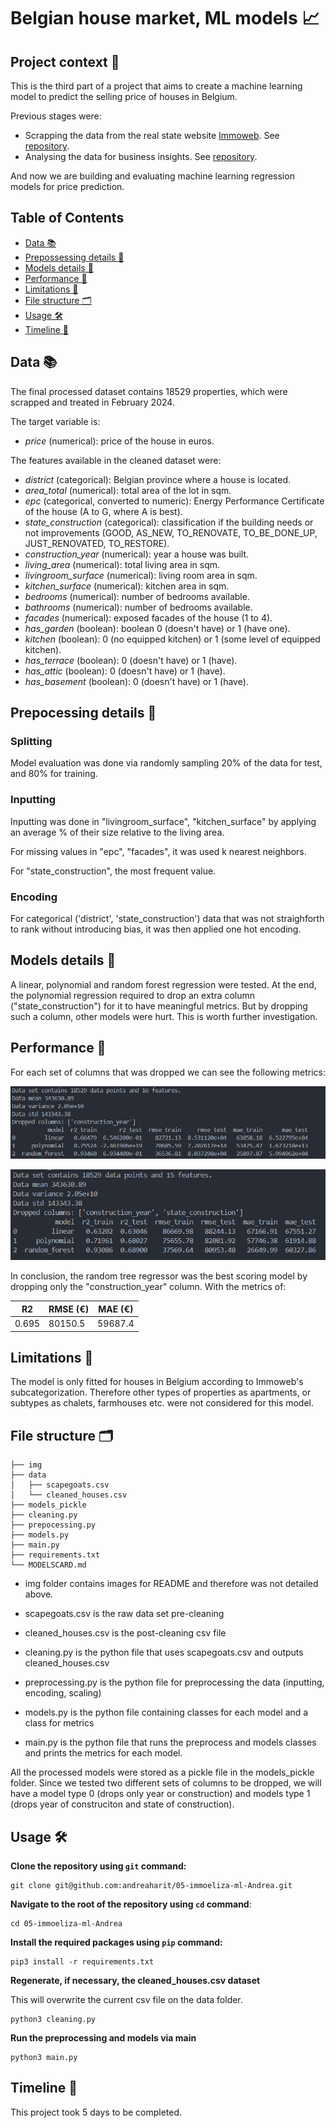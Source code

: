 # Belgian house market, ML models 📈

## Project context 📝

This is the third part of a project that aims to create a machine learning model to predict the selling price of houses in Belgium.

Previous stages were:

- Scrapping the data from the real state website [Immoweb](https://www.immoweb.be/). See [repository](https://github.com/niels-demeyer/immo-eliza-scraping-scrapegoat).
- Analysing the data for business insights. See [repository](https://github.com/Yanina-Andriienko/immo-eliza-scrapeGOATS-analysis).

And now we are building and evaluating machine learning regression models for price prediction.

## Table of Contents

- [Data 📚](#Data-📚)
- [Prepossessing details 🧹](#Prepossessing-details-🧹)
- [Models details 🤖](#Models-details-🤖)
- [Performance 🎯](#Performance-🎯)
- [Limitations 🚧](#Limitations-🚧)
- [File structure 🗂️](#Limitations-🚧)
- [Usage 🛠️](#Limitations-🚧)
- [Timeline 📅](#timeline-📅)

## Data 📚

The final processed dataset contains 18529 properties, which were scrapped and treated in February 2024.

The target variable is:
- *price* (numerical): price of the house in euros.

The features available in the cleaned dataset were:

- *district* (categorical): Belgian province where a house is located.
- *area_total* (numerical): total area of the lot in sqm.
- *epc* (categorical, converted to numeric): Energy Performance Certificate of the house (A to G, where A is best). 
- *state_construction* (categorical): classification if the building needs or not improvements (GOOD, AS_NEW, TO_RENOVATE, TO_BE_DONE_UP, JUST_RENOVATED, TO_RESTORE).
- *construction_year* (numerical): year a house was built.
- *living_area* (numerical): total living area in sqm.
- *livingroom_surface* (numerical): living room area in sqm. 
- *kitchen_surface* (numerical): kitchen area in sqm.
- *bedrooms* (numerical): number of bedrooms available.
- *bathrooms* (numerical): number of bedrooms available.
- *facades* (numerical): exposed facades of the house (1 to 4).
- *has_garden* (boolean): boolean 0 (doesn't have) or 1 (have one).
- *kitchen* (boolean): 0 (no equipped kitchen) or 1 (some level of equipped kitchen).
- *has_terrace* (boolean): 0 (doesn't have) or 1 (have).
- *has_attic* (boolean): 0 (doesn't have) or 1 (have).
- *has_basement* (boolean): 0 (doesn't have) or 1 (have).

## Prepocessing details 🧹

### Splitting

Model evaluation was done via randomly sampling 20% of the data for test, and 80% for training.

### Inputting

Inputting was done in "livingroom_surface", "kitchen_surface" by applying an average % of their size relative to the living area.

For missing values in "epc", "facades", it was used k nearest neighbors. 

For "state_construction", the most frequent value.

### Encoding

For categorical ('district', 'state_construction') data that was not straighforth to rank without introducing bias, it was then applied one hot encoding.


## Models details 🤖

A linear, polynomial and random forest regression were tested.
At the end, the polynomial regression required to drop an extra column ("state_construction") for it to have meaningful metrics.
But by dropping such a column, other models were hurt. This is worth further investigation.

## Performance 🎯

For each set of columns that was dropped we can see the following metrics:

![Year construction is dropped](img/drop_constr_year.png)

![Year construction and state of construction is dropped](img/drop_constr_year_state_const.png)

In conclusion, the random tree regressor was the best scoring model by dropping only the "construction_year" column. With the metrics of:

|   R2 |	RMSE (€) | MAE (€)|
| ----- | ------- | ---------- |
| 0.695 | 80150.5 | 59687.4 |


## Limitations 🚧

The model is only fitted for houses in Belgium according to Immoweb's subcategorization. 
Therefore other types of properties as apartments, or subtypes as chalets, farmhouses etc. were not considered for this model.


## File structure 🗂️

    ├── img
    ├── data
    │   ├── scapegoats.csv
    │   └── cleaned_houses.csv
    ├── models_pickle
    ├── cleaning.py
    ├── prepocessing.py
    ├── models.py
    ├── main.py
    ├── requirements.txt
    └── MODELSCARD.md

- img folder contains images for README and therefore was not detailed above.

- scapegoats.csv is the raw data set pre-cleaning
- cleaned_houses.csv is the post-cleaning csv file

- cleaning.py is the python file that uses scapegoats.csv and outputs cleaned_houses.csv
- preprocessing.py is the python file for preprocessing the data (inputting, encoding, scaling)
- models.py is the python file containing classes for each model and a class for metrics
- main.py is the python file that runs the preprocess and models classes and prints the metrics for each model.

All the processed models were stored as a pickle file in the models_pickle folder. Since we tested two different sets of columns to be dropped, we will have a model type 0 (drops only year or construction) and models type 1 (drops year of construciton and state of construction).

## Usage 🛠️

**Clone the repository using `git` command:**

    git clone git@github.com:andreaharit/05-immoeliza-ml-Andrea.git

**Navigate to the root of the repository using `cd` command**:

    cd 05-immoeliza-ml-Andrea

**Install the required packages using `pip` command:**

    pip3 install -r requirements.txt

**Regenerate, if necessary, the cleaned_houses.csv dataset**

This will overwrite the current csv file on the data folder.

    python3 cleaning.py

**Run the preprocessing and models via main**

    python3 main.py


## Timeline 📅

This project took 5 days to be completed.

